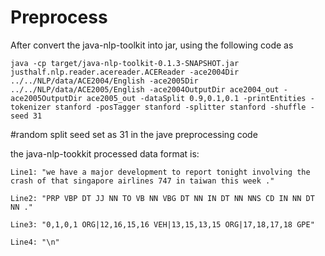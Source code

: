 # Preprocess
After convert the java-nlp-toolkit into jar, using the following code as
```
java -cp target/java-nlp-toolkit-0.1.3-SNAPSHOT.jar justhalf.nlp.reader.acereader.ACEReader -ace2004Dir ../../NLP/data/ACE2004/English -ace2005Dir ../../NLP/data/ACE2005/English -ace2004OutputDir ace2004_out -ace2005OutputDir ace2005_out -dataSplit 0.9,0.1,0.1 -printEntities -tokenizer stanford -posTagger stanford -splitter stanford -shuffle -seed 31
```
#random split seed set as 31 in the jave preprocessing code

the java-nlp-tookkit processed data format is:
```
Line1: "we have a major development to report tonight involving the crash of that singapore airlines 747 in taiwan this week ."

Line2: "PRP VBP DT JJ NN TO VB NN VBG DT NN IN DT NN NNS CD IN NN DT NN ."

Line3: "0,1,0,1 ORG|12,16,15,16 VEH|13,15,13,15 ORG|17,18,17,18 GPE"

Line4: "\n"
```
